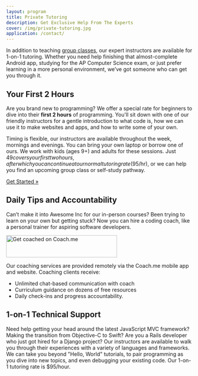 ```yaml
---
layout: program
title: Private Tutoring
description: Get Exclusive Help From The Experts
cover: /img/private-tutoring.jpg
application: /contact/
---
```

In addition to teaching [group classes](/register/), our expert instructors are available for 1-on-1 tutoring. Whether you need help finishing that almost-complete Android app, studying for the AP Computer Science exam, or just prefer learning in a more personal environment, we’ve got someone who can get you through it. 

## Your First 2 Hours

Are you brand new to programming? We offer a special rate for beginners to dive into their **first 2 hours** of programming. You'll sit down with one of our friendly instructors for a gentle introduction to what code is, how we can use it to make websites and apps, and how to write some of your own.

Timing is flexible, our instructors are available throughout the week, mornings and evenings. You can bring your own laptop or borrow one of ours. We work with kids (ages 9+) and adults for these sessions. Just $49 covers your first two hours, after which you can continue at our normal tutoring rate ($95/hr), or we can help you find an upcoming group class or self-study pathway.

<a class="btn btn-primary btn-lg" href="/contact/" role="button">Get Started »</a>

## Daily Tips and Accountability

Can’t make it into Awesome Inc for our in-person courses? Been trying to learn on your own but getting stuck? Now you can hire a coding coach, like a personal trainer for aspiring software developers.

<a href="https://www.coach.me/nicksuch?ref=8jOJR" style="border: none; padding: 0;"><img alt="Get coached on Coach.me" src=" https://s3.amazonaws.com/com.lift.assets/images/coach-badge-blue-300x60.png" width="300" height="60" style="border: none; margin: 0;"/></a>

Our coaching services are provided remotely via the Coach.me mobile app and website. Coaching clients receive:

*  Unlimited chat-based communication with coach
*  Curriculum guidance on dozens of free resources
*  Daily check-ins and progress accountability.

## 1-on-1 Technical Support

Need help getting your head around the latest JavaScript MVC framework? Making the transition from Objective-C to Swift? Are you a Rails developer who just got hired for a Django project? Our instructors are available to walk you through their experiences with a variety of languages and frameworks. We can take you beyond "Hello, World" tutorials, to pair programming as you dive into new topics, and even debugging your existing code. Our 1-on-1 tutoring rate is $95/hour.